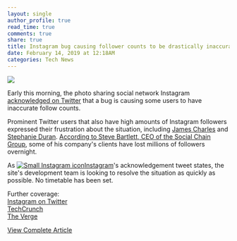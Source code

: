```yaml
---
layout: single
author_profile: true
read_time: true
comments: true
share: true
title: Instagram bug causing follower counts to be drastically inaccurate
date: February 14, 2019 at 12:18AM
categories: Tech News
---
```

<img class="align-center" src="%20http://d2.alternativeto.net/dist/icons/instagram_112969.png?width=36&amp;height=36&amp;mode=crop&amp;upscale=false">
<p><p>Early this morning, the photo sharing social network Instagram <a href="https://twitter.com/instagram/status/1095664792373743616" rel="nofollow">acknowledged on Twitter</a> that a bug is causing some users to have inaccurate follow counts.</p>
<p>Prominent Twitter users that also have high amounts of Instagram followers expressed their frustration about the situation, including <a href="https://twitter.com/jamescharles/status/1095534594940497920" rel="nofollow">James Charles</a> and <a href="https://twitter.com/ItsSteephh/status/1095515916144541697" rel="nofollow">Stephanie Duran</a>. <a href="https://twitter.com/stevebartlettsc/status/1095585123058311169" rel="nofollow">According to Steve Bartlett, CEO of the Social Chain Group</a>, some of his company's clients have lost millions of followers overnight.</p>
<p>As <a href='//alternativeto.net/software/instagram/'><img alt='Small Instagram icon' class='mini-app-icon' src='//d2.alternativeto.net/dist/icons/instagram_112969.png?width=36&height=36&mode=crop&upscale=false' />Instagram</a>'s acknowledgement tweet states, the site's development team is looking to resolve the situation as quickly as possible. No timetable has been set.</p>
<p>Further coverage:<br />
<a href="https://twitter.com/instagram/status/1095664792373743616" rel="nofollow">Instagram on Twitter</a><br />
<a href="https://techcrunch.com/2019/02/13/instagram-confirms-that-a-bug-is-causing-follower-counts-to-change/" rel="nofollow">TechCrunch</a><br />
<a href="https://www.theverge.com/2019/2/13/18222457/instagram-follower-drop-sweep-glitch-inauthentic-accounts" rel="nofollow">The Verge</a></p>
</p>
<a class="btn btn--info" href="https://alternativeto.net/news/2019/2/instagram-bug-causing-follower-counts-to-be-drastically-inaccurate">View Complete Article</a>